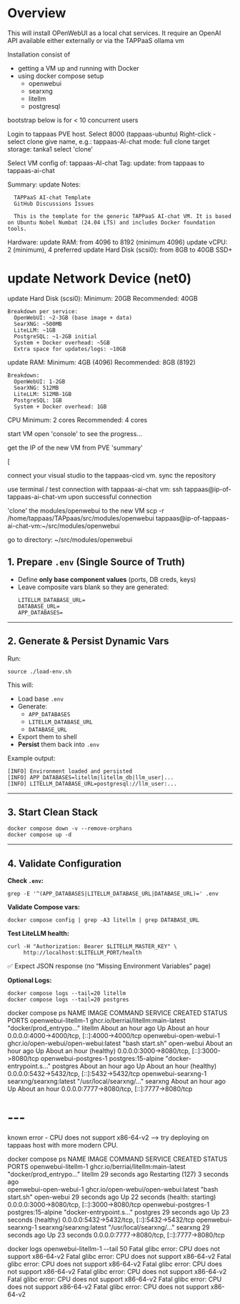 # Overview

This will install OPenWebUI as a local chat services.
It require an OpenAI API available either externally or via the TAPPaaS ollama vm

Installation consist of

- getting a VM up and running with Docker
- using docker compose setup
  - openwebui
  - searxng
  - litellm
  - postgresql


bootstrap below is for < 10 concurrent users 

Login to tappaas PVE host.
Select 8000 (tappaas-ubuntu)
Right-click - select clone
  give name, e.g.: tappaas-AI-chat
  mode: full clone
  target storage: tanka1
  select 'clone'


Select VM config of: tappaas-AI-chat
  Tag:
    update: from tappaas to tappaas-ai-chat
  
  Summary:
    update Notes:

      TAPPaaS AI-chat Template
      GitHub Discussions Issues

      This is the template for the generic TAPPaaS AI-chat VM. It is based on Ubuntu Nobel Numbat (24.04 LTS) and includes Docker foundation tools. 

  Hardware:
    update RAM: from 4096 to 8192 (minimum 4096)
    update vCPU: 2 (minimum), 4 preferred
    update Hard Disk (scsi0): from 8GB to 40GB SSD+
  #  update Network Device (net0) 

  update Hard Disk (scsi0):
    Minimum: 20GB
    Recommended: 40GB

    Breakdown per service:
      OpenWebUI: ~2-3GB (base image + data)
      SearXNG: ~500MB
      LiteLLM: ~1GB
      PostgreSQL: ~1-2GB initial
      System + Docker overhead: ~5GB
      Extra space for updates/logs: ~10GB

  update RAM:
    Minimum: 4GB (4096)
    Recommended: 8GB (8192)

    Breakdown:
      OpenWebUI: 1-2GB
      SearXNG: 512MB
      LiteLLM: 512MB-1GB
      PostgreSQL: 1GB
      System + Docker overhead: 1GB

  CPU
    Minimum: 2 cores
    Recommended: 4 cores



start VM
open 'console' to see the progress...

get the IP of the new VM from PVE 'summary'

[ 
  
  connect your visual studio to the tappaas-cicd vm. 
  sync the repository 


  use terminal / test connection with tappaas-ai-chat vm: ssh tappaas@ip-of-tappaas-ai-chat-vm 
  upon successful connection

  'clone' the modules/openwebui to the new VM
  scp -r /home/tappaas/TAPpaas/src/modules/openwebui tappaas@ip-of-tappaas-ai-chat-vm:~/src/modules/openwebui


  

go to directory: ~/src/modules/openwebui


## **1. Prepare `.env` (Single Source of Truth)**

- Define **only base component values** (ports, DB creds, keys)
- Leave composite vars blank so they are generated:
  ```
  LITELLM_DATABASE_URL=
  DATABASE_URL=
  APP_DATABASES=
  ```

---

## **2. Generate & Persist Dynamic Vars**

Run:

```
source ./load-env.sh
```

This will:
- Load base `.env`
- Generate:
  - `APP_DATABASES`
  - `LITELLM_DATABASE_URL`
  - `DATABASE_URL`
- Export them to shell
- **Persist** them back into `.env`

Example output:
```
[INFO] Environment loaded and persisted
[INFO] APP_DATABASES=litellm|litellm_db|llm_user|...
[INFO] LITELLM_DATABASE_URL=postgresql://llm_user:...
```

---

## **3. Start Clean Stack**

```
docker compose down -v --remove-orphans
docker compose up -d
```

---

## **4. Validate Configuration**

**Check `.env`:**
```
grep -E '^(APP_DATABASES|LITELLM_DATABASE_URL|DATABASE_URL)=' .env
```

**Validate Compose vars:**
```
docker compose config | grep -A3 litellm | grep DATABASE_URL
```

**Test LiteLLM health:**
```
curl -H "Authorization: Bearer $LITELLM_MASTER_KEY" \
     http://localhost:$LITELLM_PORT/health
```
✅ Expect JSON response (no “Missing Environment Variables” page)  

**Optional Logs:**
```
docker compose logs --tail=20 litellm
docker compose logs --tail=20 postgres
```

docker compose ps
NAME                     IMAGE                                  COMMAND                  SERVICE      CREATED             STATUS                       PORTS
openwebui-litellm-1      ghcr.io/berriai/litellm:main-latest    "docker/prod_entrypo…"   litellm      About an hour ago   Up About an hour             0.0.0.0:4000->4000/tcp, [::]:4000->4000/tcp
openwebui-open-webui-1   ghcr.io/open-webui/open-webui:latest   "bash start.sh"          open-webui   About an hour ago   Up About an hour (healthy)   0.0.0.0:3000->8080/tcp, [::]:3000->8080/tcp
openwebui-postgres-1     postgres:15-alpine                     "docker-entrypoint.s…"   postgres     About an hour ago   Up About an hour (healthy)   0.0.0.0:5432->5432/tcp, [::]:5432->5432/tcp
openwebui-searxng-1      searxng/searxng:latest                 "/usr/local/searxng/…"   searxng      About an hour ago   Up About an hour             0.0.0.0:7777->8080/tcp, [::]:7777->8080/tcp




# --- 
known error - CPU does not support x86-64-v2 --> try deploying on tappaas host with more modern CPU.

docker compose ps
NAME                     IMAGE                                  COMMAND                  SERVICE      CREATED          STATUS                             PORTS
openwebui-litellm-1      ghcr.io/berriai/litellm:main-latest    "docker/prod_entrypo…"   litellm      29 seconds ago   Restarting (127) 3 seconds ago     
openwebui-open-webui-1   ghcr.io/open-webui/open-webui:latest   "bash start.sh"          open-webui   29 seconds ago   Up 22 seconds (health: starting)   0.0.0.0:3000->8080/tcp, [::]:3000->8080/tcp
openwebui-postgres-1     postgres:15-alpine                     "docker-entrypoint.s…"   postgres     29 seconds ago   Up 23 seconds (healthy)            0.0.0.0:5432->5432/tcp, [::]:5432->5432/tcp
openwebui-searxng-1      searxng/searxng:latest                 "/usr/local/searxng/…"   searxng      29 seconds ago   Up 23 seconds                      0.0.0.0:7777->8080/tcp, [::]:7777->8080/tcp


docker logs openwebui-litellm-1 --tail 50
Fatal glibc error: CPU does not support x86-64-v2
Fatal glibc error: CPU does not support x86-64-v2
Fatal glibc error: CPU does not support x86-64-v2
Fatal glibc error: CPU does not support x86-64-v2
Fatal glibc error: CPU does not support x86-64-v2
Fatal glibc error: CPU does not support x86-64-v2
Fatal glibc error: CPU does not support x86-64-v2
Fatal glibc error: CPU does not support x86-64-v2
